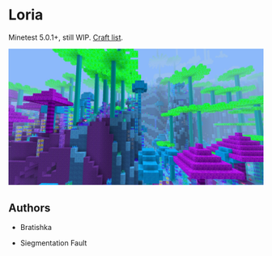 # Loria

Minetest 5.0.1+, still WIP. [Craft list](manuals/craft_list.md).

![Ingame screenshot](pictures/screenshot.jpg)

## Authors

* Bratishka

* Siegmentation Fault
